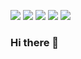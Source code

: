 ![](https://media1.tenor.com/images/d35679a70d0b0ea47d541475105285a3/tenor.gif?itemid=13024140)
![](https://cdn.discordapp.com/emojis/394101112652693526.gif?v=1)
![](https://cdn.discordapp.com/emojis/394101112652693526.gif?v=1)
![](https://cdn.discordapp.com/emojis/394101112652693526.gif?v=1)
![](https://cdn.discordapp.com/emojis/394101112652693526.gif?v=1)
### Hi there 👋

<!--
**MateuszKalbarczyk420/MateuszKalbarczyk420** is a ✨ _special_ ✨ repository because its `README.md` (this file) appears on your GitHub profile.

Here are some ideas to get you started:

- 🔭 I’m currently working on ...
- 🌱 I’m currently learning ...
- 👯 I’m looking to collaborate on ...
- 🤔 I’m looking for help with ...
- 💬 Ask me about ...
- 📫 How to reach me: ...
- 😄 Pronouns: ...
- ⚡ Fun fact: ...
-->

